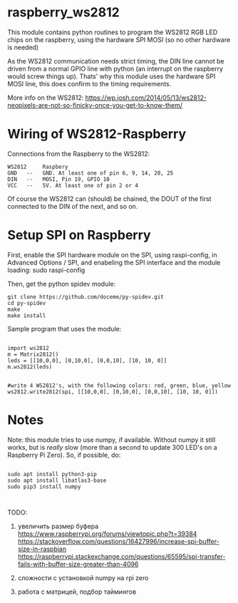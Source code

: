 # raspberry_ws2812 #
This module contains python routines to program the WS2812 RGB LED chips on the raspberry,
using the hardware SPI MOSI (so no other hardware is needed)

As the WS2812 communication needs strict timing, the DIN line cannot be driven from
a normal GPIO line with python (an interrupt on the raspberry would screw things up).
Thats' why this module uses the hardware SPI MOSI line, this does confirm to the
timing requirements.

More info on the WS2812: https://wp.josh.com/2014/05/13/ws2812-neopixels-are-not-so-finicky-once-you-get-to-know-them/

# Wiring of WS2812-Raspberry #
Connections from the Raspberry to the WS2812:
```
WS2812     Raspbery
GND   --   GND. At least one of pin 6, 9, 14, 20, 25
DIN   --   MOSI, Pin 19, GPIO 10
VCC   --   5V. At least one of pin 2 or 4
```

Of course the WS2812 can (should) be chained, the DOUT of the first
connected to the DIN of the next, and so on.


# Setup SPI on Raspberry #
First, enable the SPI hardware module on the SPI, using raspi-config, in
Advanced Options / SPI, and enabeling the SPI interface and the module loading:
    sudo raspi-config


Then, get the python spidev module:
```
git clone https://github.com/doceme/py-spidev.git
cd py-spidev
make
make install
```




Sample program that uses the module:
```

import ws2812
m = Matrix2812()
leds = [[10,0,0], [0,10,0], [0,0,10], [10, 10, 0]]
m.ws2812(leds)


#write 4 WS2812's, with the following colors: red, green, blue, yellow
ws2812.write2812(spi, [[10,0,0], [0,10,0], [0,0,10], [10, 10, 0]])
```
    
# Notes #
Note: this module tries to use numpy, if available.
Without numpy it still works, but is *really* slow (more than a second
to update 300 LED's on a Raspberry Pi Zero).
So, if possible, do:


```

sudo apt install python3-pip
sudo apt install libatlas3-base
sudo pip3 install numpy



```


TODO: 

1. увеличить размер буфера
https://www.raspberrypi.org/forums/viewtopic.php?t=39384
https://stackoverflow.com/questions/16427996/increase-spi-buffer-size-in-raspbian
https://raspberrypi.stackexchange.com/questions/65595/spi-transfer-fails-with-buffer-size-greater-than-4096
2. сложности с установкой numpy на rpi zero

3. работа с матрицей, подбор таймингов

